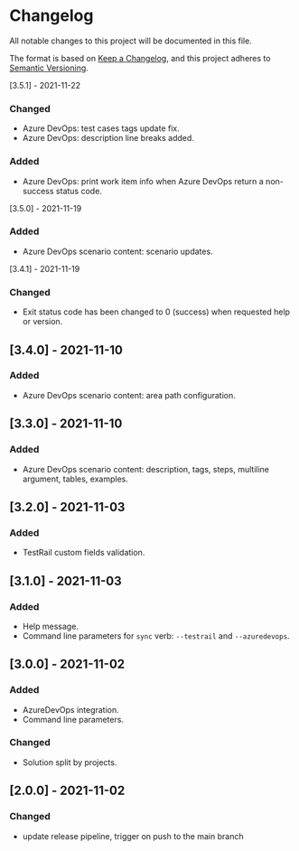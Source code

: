# Changelog
All notable changes to this project will be documented in this file.

The format is based on [Keep a Changelog](https://keepachangelog.com/en/1.0.0/),
and this project adheres to [Semantic Versioning](https://semver.org/spec/v2.0.0.html).

[3.5.1] - 2021-11-22
### Changed
- Azure DevOps: test cases tags update fix.
- Azure DevOps: description line breaks added.

### Added
- Azure DevOps: print work item info when Azure DevOps return a non-success status code.

[3.5.0] - 2021-11-19
### Added
- Azure DevOps scenario content: scenario updates.

[3.4.1] - 2021-11-19
### Changed
- Exit status code has been changed to 0 (success) when requested help or version.

## [3.4.0] - 2021-11-10
### Added
- Azure DevOps scenario content: area path configuration.

## [3.3.0] - 2021-11-10
### Added
- Azure DevOps scenario content: description, tags, steps, multiline argument, tables, examples.

## [3.2.0] - 2021-11-03
### Added
- TestRail custom fields validation.

## [3.1.0] - 2021-11-03
### Added
- Help message.
- Command line parameters for `sync` verb: `--testrail` and `--azuredevops`.

## [3.0.0] - 2021-11-02
### Added
- AzureDevOps integration.
- Command line parameters.

### Changed
- Solution split by projects.

## [2.0.0] - 2021-11-02
### Changed
- update release pipeline, trigger on push to the main branch